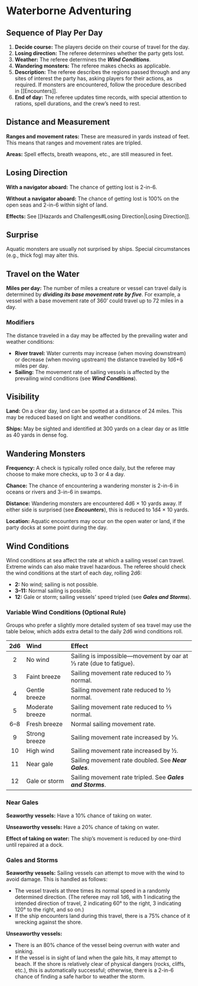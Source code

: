 # Waterborne Adventuring

## Sequence of Play Per Day

1. **Decide course:** The players decide on their course of travel for the day.
2. **Losing direction:** The referee determines whether the party gets lost.
3. **Weather:** The referee determines the ***Wind Conditions***.
4. **Wandering monsters:** The referee makes checks as applicable.
5. **Description:** The referee describes the regions passed through and any sites of interest the party has, asking players for their actions, as required. If monsters are encountered, follow the procedure described in [[Encounters]].
6. **End of day:** The referee updates time records, with special attention to rations, spell durations, and the crew’s need to rest.

## Distance and Measurement

**Ranges and movement rates:** These are measured in yards instead of feet. This means that ranges and movement rates are tripled.

**Areas:** Spell effects, breath weapons, etc., are still measured in feet.

## Losing Direction

**With a navigator aboard:** The chance of getting lost is 2-in-6.

**Without a navigator aboard:** The chance of getting lost is 100% on the open seas and 2-in-6 within sight of land.

**Effects:** See [[Hazards and Challenges#Losing Direction|Losing Direction]].

## Surprise

Aquatic monsters are usually not surprised by ships. Special circumstances (e.g., thick fog) may alter this.

## Travel on the Water

**Miles per day:** The number of miles a creature or vessel can travel daily is determined by ***dividing its base movement rate by five***. For example, a vessel with a base movement rate of 360’ could travel up to 72 miles in a day.

### Modifiers

The distance traveled in a day may be affected by the prevailing water and weather conditions:

- **River travel:** Water currents may increase (when moving downstream) or decrease (when moving upstream) the distance traveled by 1d6+6 miles per day.
- **Sailing:** The movement rate of sailing vessels is affected by the prevailing wind conditions (see ***Wind Conditions***).

## Visibility

**Land:** On a clear day, land can be spotted at a distance of 24 miles. This may be reduced based on light and weather conditions.

**Ships:** May be sighted and identified at 300 yards on a clear day or as little as 40 yards in dense fog.

## Wandering Monsters

**Frequency:** A check is typically rolled once daily, but the referee may choose to make more checks, up to 3 or 4 a day.

**Chance:** The chance of encountering a wandering monster is 2-in-6 in oceans or rivers and 3-in-6 in swamps.

**Distance:** Wandering monsters are encountered 4d6 × 10 yards away. If either side is surprised (see ***Encounters***), this is reduced to 1d4 × 10 yards.

**Location:** Aquatic encounters may occur on the open water or land, if the party docks at some point during the day.

## Wind Conditions

Wind conditions at sea affect the rate at which a sailing vessel can travel. Extreme winds can also make travel hazardous. The referee should check the wind conditions at the start of each day, rolling 2d6:

- **2:** No wind; sailing is not possible.
- **3–11:** Normal sailing is possible.
- **12:** Gale or storm; sailing vessels’ speed tripled (see ***Gales and Storms***).

### Variable Wind Conditions (Optional Rule)

Groups who prefer a slightly more detailed system of sea travel may use the table below, which adds extra detail to the daily 2d6 wind conditions roll.

| 2d6  | Wind            | Effect                                                       |
| :--: | :-------------- | :----------------------------------------------------------- |
|  2   | No wind         | Sailing is impossible—movement by oar at ⅓ rate (due to fatigue). |
|  3   | Faint breeze    | Sailing movement rate reduced to ⅓ normal.                   |
|  4   | Gentle breeze   | Sailing movement rate reduced to ½ normal.                   |
|  5   | Moderate breeze | Sailing movement rate reduced to ⅔ normal.                   |
| 6–8  | Fresh breeze    | Normal sailing movement rate.                                |
|  9   | Strong breeze   | Sailing movement rate increased by ⅓.                        |
|  10  | High wind       | Sailing movement rate increased by ½.                        |
|  11  | Near gale       | Sailing movement rate doubled. See ***Near Gales***.        |
|  12  | Gale or storm   | Sailing movement rate tripled. See ***Gales and Storms***.  |

### Near Gales

**Seaworthy vessels:** Have a 10% chance of taking on water.

**Unseaworthy vessels:** Have a 20% chance of taking on water.

**Effect of taking on water:** The ship’s movement is reduced by one-third until repaired at a dock.

### Gales and Storms

**Seaworthy vessels:** Sailing vessels can attempt to move with the wind to avoid damage. This is handled as follows:

- The vessel travels at three times its normal speed in a randomly determined direction. (The referee may roll 1d6, with 1 indicating the intended direction of travel, 2 indicating 60° to the right, 3 indicating 120° to the right, and so on.)
- If the ship encounters land during this travel, there is a 75% chance of it wrecking against the shore.

**Unseaworthy vessels:**

- There is an 80% chance of the vessel being overrun with water and sinking.
- If the vessel is in sight of land when the gale hits, it may attempt to beach. If the shore is relatively clear of physical dangers (rocks, cliffs, etc.), this is automatically successful; otherwise, there is a 2-in-6 chance of finding a safe harbor to weather the storm.